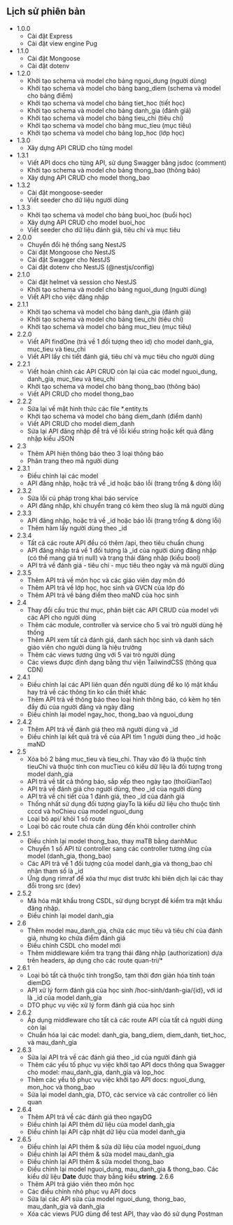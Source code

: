## Lịch sử phiên bản
- 1.0.0
	- Cài đặt Express
	- Cài đặt view engine Pug
- 1.1.0
	- Cài đặt Mongoose
	- Cài đặt dotenv
- 1.2.0
	- Khởi tạo schema và model cho bảng nguoi_dung (người dùng)
	- Khởi tạo schema và model cho bảng bang_diem (schema và model cho bảng điểm)
	- Khởi tạo schema và model cho bảng tiet_hoc (tiết học)
	- Khởi tạo schema và model cho bảng danh_gia (đánh giá)
	- Khởi tạo schema và model cho bảng tieu_chi (tiêu chí)
	- Khởi tạo schema và model cho bảng muc_tieu (mục tiêu)
	- Khởi tạo schema và model cho bảng lop_hoc (lớp học)
- 1.3.0
	- Xây dựng API CRUD cho từng model
- 1.3.1
	- Viết API docs cho từng API, sử dụng Swagger bằng jsdoc (comment)
	- Khởi tạo schema và model cho bảng thong_bao (thông báo)
	- Xây dựng API CRUD cho model thong_bao
- 1.3.2
	- Cài đặt mongoose-seeder
	- Viết seeder cho dữ liệu người dùng
- 1.3.3
	- Khởi tạo schema và model cho bảng buoi_hoc (buổi học)
	- Xây dựng API CRUD cho model buoi_hoc
	- Viết seeder cho dữ liệu đánh giá, tiêu chí và mục tiêu
- 2.0.0
	- Chuyển đổi hệ thống sang NestJS
	- Cài đặt Mongoose cho NestJS
	- Cài đặt Swagger cho NestJS
	- Cài đặt dotenv cho NestJS (@nestjs/config)
- 2.1.0
	- Cài đặt helmet và session cho NestJS
	- Khởi tạo schema và model cho bảng nguoi_dung (người dùng)
	- Viết API cho việc đăng nhập
- 2.1.1
	- Khởi tạo schema và model cho bảng danh_gia (đánh giá)
	- Khởi tạo schema và model cho bảng tieu_chi (tiêu chí)
	- Khởi tạo schema và model cho bảng muc_tieu (mục tiêu)
- 2.2.0
	- Viết API findOne (trả về 1 đối tượng theo id) cho model danh_gia, muc_tieu và tieu_chi
	- Viết API lấy chi tiết đánh giá, tiêu chí và mục tiêu cho người dùng
- 2.2.1
	- Viết hoàn chỉnh các API CRUD còn lại của các model nguoi_dung, danh_gia, muc_tieu và tieu_chi
	- Khởi tạo schema và model cho bảng thong_bao (thông báo)
	- Viết API CRUD cho model thong_bao
- 2.2.2
	- Sửa lại về mặt hình thức các file *.entity.ts
	- Khởi tạo schema và model cho bảng diem_danh (điểm danh)
	- Viết API CRUD cho model diem_danh
	- Sửa lại API đăng nhập để trả về lỗi kiểu string hoặc kết quả đăng nhập kiểu JSON
- 2.3
	- Thêm API hiện thông báo theo 3 loại thông báo
	- Phân trang theo mã người dùng
- 2.3.1
	- Điều chỉnh lại các model
	- API đăng nhập, hoặc trả về _id hoặc báo lỗi (trang trống & dòng lỗi)
- 2.3.2
	- Sửa lỗi cú pháp trong khai báo service
	- API đăng nhập, khi chuyển trang có kèm theo slug là mã người dùng
- 2.3.3
	- API đăng nhập, hoặc trả về _id hoặc báo lỗi (trang trống & dòng lỗi)
	- Thêm hàm lấy người dùng theo _id
- 2.3.4
	- Tất cả các route API đều có thêm /api, theo tiêu chuẩn chung
	- API đăng nhập trả về 1 đối tượng là _id của người dùng đăng nhập (có thể mang giá trị null) và trạng thái đăng nhập (kiểu bool)
	- API trả về đánh giá - tiêu chí - mục tiêu theo ngày và mã người dùng
- 2.3.5
	- Thêm API trả về môn học và các giáo viên dạy môn đó
	- Thêm API trả về lớp học, học sinh và GVCN của lớp đó
	- Thêm API trả về bảng điểm theo maND của học sinh
- 2.4
	- Thay đổi cấu trúc thư mục, phân biệt các API CRUD của model với các API cho người dùng
	- Thêm các module, controller và service cho 5 vai trò người dùng hệ thống
	- Thêm API xem tất cả đánh giá, danh sách học sinh và danh sách giáo viên cho người dùng là hiệu trưởng
	- Thêm các views tương ứng với 5 vai trò người dùng
	- Các views được định dạng bằng thư viện TailwindCSS (thông qua CDN)
- 2.4.1
	- Điều chỉnh lại các API liên quan đến người dùng để ko lộ mật khẩu hay trả về các thông tin ko cần thiết khác
	- Thêm API trả về thông báo theo loại hình thông báo, có kèm họ tên đầy đủ của người đăng và ngày đăng
	- Điều chỉnh lại model ngay_hoc, thong_bao và nguoi_dung
- 2.4.2
	- Thêm API trả về đánh giá theo mã người dùng và _id
	- Điều chỉnh lại kết quả trả về của API tìm 1 người dùng theo _id hoặc maND
- 2.5
	- Xóa bỏ 2 bảng muc_tieu và tieu_chi. Thay vào đó là thuộc tính tieuChi và thuộc tính con mucTieu có kiểu dữ liệu là đối tượng trong model danh_gia
	- API trả về tất cả thông báo, sắp xếp theo ngày tạo (thoiGianTao)
	- API trả về đánh giá cho người dùng, theo _id của người dùng
	- API trả về chi tiết của 1 đánh giá, theo _id của đánh giá
	- Thống nhất sử dụng đối tượng giayTo là kiểu dữ liệu cho thuộc tính cccd và hoChieu của model nguoi_dung
	- Loại bỏ api/ khỏi 1 số route
	- Loại bỏ các route chưa cần dùng đến khỏi controller chính
- 2.5.1
	- Điều chỉnh lại model thong_bao, thay maTB bằng danhMuc
	- Chuyển 1 số API từ controller sang các controller tương ứng của model (danh_gia, thong_bao)
	- Các API trả về 1 đối tượng của model danh_gia và thong_bao chỉ nhận tham số là _id
	- Ứng dụng rimraf để xóa thư mục dist trước khi biên dịch lại các thay đổi trong src (dev)
- 2.5.2
	- Mã hóa mật khẩu trong CSDL, sử dụng bcrypt để kiểm tra mật khẩu đăng nhập.
	- Điều chỉnh lại model danh_gia
- 2.6
	- Thêm model mau_danh_gia, chứa các mục tiêu và tiêu chí của đánh giá, nhưng ko chứa điểm đánh giá
	- Điều chỉnh CSDL cho model mới
	- Thêm middleware kiểm tra trạng thái đăng nhập (authorization) dựa trên headers, áp dụng cho các route quan-tri/*
- 2.6.1
	- Loại bỏ tất cả thuộc tính trongSo, tạm thời đơn giản hóa tính toán diemDG
	- API xử lý form đánh giá của học sinh /hoc-sinh/danh-gia/{id}, với id là _id của model danh_gia
	- DTO phục vụ việc xử lý form đánh giá của học sinh
- 2.6.2
	- Áp dụng middleware cho tất cả các route API của tất cả người dùng còn lại
	- Chuẩn hóa lại các model: danh_gia, bang_diem, diem_danh, tiet_hoc, và mau_danh_gia
- 2.6.3
	- Sửa lại API trả về các đánh giá theo _id của người đánh giá
	- Thêm các yếu tố phục vụ việc khởi tạo API docs thông qua Swagger cho model: mau_danh_gia, danh_gia và lop_hoc
	- Thêm các yếu tố phục vụ việc khởi tạo API docs: nguoi_dung, mon_hoc và thong_bao
	- Sửa lại model danh_gia, DTO, các service và các controller có liên quan
- 2.6.4
	- Thêm API trả về các đánh giá theo ngayDG
	- Điều chỉnh lại API thêm dữ liệu của model danh_gia
	- Điều chỉnh lại API cập nhật dữ liệu của model danh_gia
- 2.6.5
	- Điều chỉnh lại API thêm & sửa dữ liệu của model nguoi_dung
	- Điều chỉnh lại API thêm & sửa model mau_danh_gia
	- Điều chỉnh lại API thêm & sửa model thong_bao
	- Điều chỉnh lại model nguoi_dung, mau_danh_gia & thong_bao. Các kiểu dữ liệu __Date__ được thay bằng kiểu __string__.
2.6.6
	- Thêm API trả giáo viên theo môn học
	- Các điều chỉnh nhỏ phục vụ API docs
	- Sửa lại các API sửa của model nguoi_dung, thong_bao, mau_danh_gia và danh_gia
	- Xóa các views PUG dùng để test API, thay vào đó sử dụng Postman
